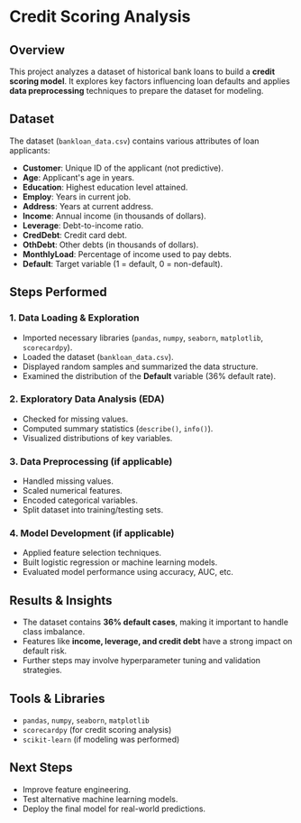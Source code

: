 # Credit Scoring Analysis

## Overview
This project analyzes a dataset of historical bank loans to build a **credit scoring model**. It explores key factors influencing loan defaults and applies **data preprocessing** techniques to prepare the dataset for modeling.

## Dataset
The dataset (`bankloan_data.csv`) contains various attributes of loan applicants:

- **Customer**: Unique ID of the applicant (not predictive).
- **Age**: Applicant's age in years.
- **Education**: Highest education level attained.
- **Employ**: Years in current job.
- **Address**: Years at current address.
- **Income**: Annual income (in thousands of dollars).
- **Leverage**: Debt-to-income ratio.
- **CredDebt**: Credit card debt.
- **OthDebt**: Other debts (in thousands of dollars).
- **MonthlyLoad**: Percentage of income used to pay debts.
- **Default**: Target variable (1 = default, 0 = non-default).

## Steps Performed

### 1. Data Loading & Exploration
- Imported necessary libraries (`pandas`, `numpy`, `seaborn`, `matplotlib`, `scorecardpy`).
- Loaded the dataset (`bankloan_data.csv`).
- Displayed random samples and summarized the data structure.
- Examined the distribution of the **Default** variable (36% default rate).

### 2. Exploratory Data Analysis (EDA)
- Checked for missing values.
- Computed summary statistics (`describe()`, `info()`).
- Visualized distributions of key variables.

### 3. Data Preprocessing (if applicable)
- Handled missing values.
- Scaled numerical features.
- Encoded categorical variables.
- Split dataset into training/testing sets.

### 4. Model Development (if applicable)
- Applied feature selection techniques.
- Built logistic regression or machine learning models.
- Evaluated model performance using accuracy, AUC, etc.

## Results & Insights
- The dataset contains **36% default cases**, making it important to handle class imbalance.
- Features like **income, leverage, and credit debt** have a strong impact on default risk.
- Further steps may involve hyperparameter tuning and validation strategies.

## Tools & Libraries
- `pandas`, `numpy`, `seaborn`, `matplotlib`
- `scorecardpy` (for credit scoring analysis)
- `scikit-learn` (if modeling was performed)

## Next Steps
- Improve feature engineering.
- Test alternative machine learning models.
- Deploy the final model for real-world predictions.
